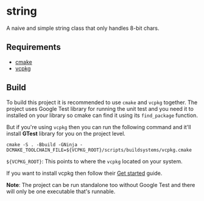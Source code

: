 # string

A naive and simple string class that only handles 8-bit chars.

## Requirements

  - [cmake](https://cmake.org)
  - [vcpkg](http://vcpkg.io)

## Build

To build this project it is recommended to use `cmake` and `vcpkg` together. The
project uses Google Test library for running the unit test and you need it to
installed on your library so cmake can find it using its `find_package`
function.

But if you're using `vcpkg` then you can run the following command and it'll
install **GTest** library for you on the project level.

```
cmake -S . -Bbuild -GNinja -DCMAKE_TOOLCHAIN_FILE=${VCPKG_ROOT}/scripts/buildsystems/vcpkg.cmake
```

`${VCPKG_ROOT}`: This points to where the `vcpkg` located on your system.

If you want to install vcpkg then follow their
[Get started](https://vcpkg.io/en/getting-started.html) guide.

**Note**: The project can be run standalone too without Google Test and there will
only be one executable that's runnable.

